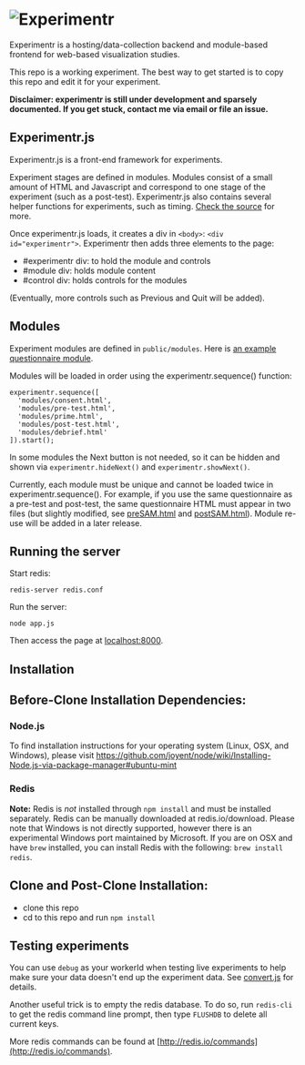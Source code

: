 ![Experimentr](https://raw.github.com/codementum/experimentr/newlogo/experimentr-logo.svg)
========

Experimentr is a hosting/data-collection backend and module-based frontend for web-based visualization studies. 

This repo is a working experiment. The best way to get started is to copy this repo and edit it for your experiment.

__Disclaimer: experimentr is still under development and sparsely documented. If you get stuck, contact me via email or file an issue.__

Experimentr.js
-------

Experimentr.js is a front-end framework for experiments.

Experiment stages are defined in modules. 
Modules consist of a small amount of HTML and Javascript and correspond to one stage of the experiment (such as a post-test). 
Experimentr.js also contains several helper functions for experiments, such as timing. 
[Check the source](https://github.com/codementum/experimentr/blob/master/public/experimentr.js) for more.

Once experimentr.js loads, it creates a div in `<body>`: `<div id="experimentr">`. 
Experimentr then adds three elements to the page: 

- #experimentr div: to hold the module and controls
- #module div: holds module content
- #control div: holds controls for the modules

(Eventually, more controls such as Previous and Quit will be added).

Modules
-------
Experiment modules are defined in `public/modules`. 
Here is [an example questionnaire module](https://github.com/codementum/experimentr/blob/master/public/modules/post-test.html).

Modules will be loaded in order using the experimentr.sequence() function:

    experimentr.sequence([
      'modules/consent.html', 
      'modules/pre-test.html', 
      'modules/prime.html', 
      'modules/post-test.html', 
      'modules/debrief.html'
    ]).start();

In some modules the Next button is not needed, so it can be hidden and shown via `experimentr.hideNext()` and `experimentr.showNext()`.

Currently, each module must be unique and cannot be loaded twice in experimentr.sequence(). 
For example, if you use the same questionnaire as a pre-test and post-test, the same questionnaire HTML must appear in two files (but slightly modified, see [preSAM.html](https://github.com/codementum/experimentr/blob/master/public/modules/preSam.html) and [postSAM.html](https://github.com/codementum/experimentr/blob/master/public/modules/postSam.html)).
Module re-use will be added in a later release.

Running the server
--------

Start redis: 

    redis-server redis.conf

Run the server:

    node app.js

Then access the page at [localhost:8000](http://localhost:8000).

Installation
-------
## Before-Clone Installation Dependencies:
### Node.js
To find installation instructions for your operating system (Linux, OSX, and Windows), please visit https://github.com/joyent/node/wiki/Installing-Node.js-via-package-manager#ubuntu-mint
### Redis
**Note:** Redis is _not_ installed through `npm install` and must be installed separately.
Redis can be manually downloaded at redis.io/download. Please note that Windows is not directly supported, however there is an experimental Windows port maintained by Microsoft. If you are on OSX and have `brew` installed, you can install Redis with the following: `brew install redis`.

## Clone and Post-Clone Installation:
- clone this repo
- cd to this repo and run `npm install`

Testing experiments
-------

You can use `debug` as your workerId when testing live experiments to help make sure your data doesn't end up the experiment data.
See [convert.js](https://github.com/codementum/experimentr/blob/master/analysis/src/convert.js#L24) for details.

Another useful trick is to empty the redis database. To do so, run `redis-cli` to get the redis command line prompt, then type `FLUSHDB` to delete all current keys.

More redis commands can be found at [http://redis.io/commands](http://redis.io/commands).
